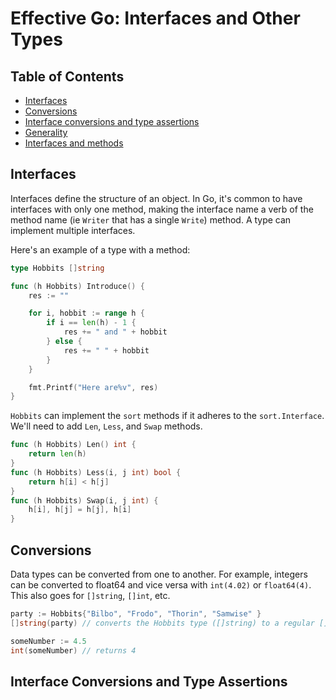 # Effective Go: Interfaces and Other Types

## Table of Contents

- [Interfaces](#interfaces)
- [Conversions](#conversions)
- [Interface conversions and type assertions](#interface-conversions-and-type-assertions)
- [Generality](#generality)
- [Interfaces and methods](#interfaces-and-methods)

## Interfaces

Interfaces define the structure of an object. In Go, it's common to have interfaces with only one method, making the interface name a verb of the method name (ie `Writer` that has a single `Write`) method. A type can implement multiple interfaces.

Here's an example of a type with a method:

```go
type Hobbits []string

func (h Hobbits) Introduce() {
    res := ""

    for i, hobbit := range h {
        if i == len(h) - 1 {
            res += " and " + hobbit
        } else {
            res += " " + hobbit
        }
    }

    fmt.Printf("Here are%v", res)
}
```

`Hobbits` can implement the `sort` methods if it adheres to the `sort.Interface`. We'll need to add `Len`, `Less`, and `Swap` methods.

```go
func (h Hobbits) Len() int {
    return len(h)
}
func (h Hobbits) Less(i, j int) bool {
    return h[i] < h[j]
}
func (h Hobbits) Swap(i, j int) {
    h[i], h[j] = h[j], h[i]
}
```

## Conversions

Data types can be converted from one to another. For example, integers can be converted to float64 and vice versa with `int(4.02)` or `float64(4)`. This also goes for `[]string`, `[]int`, etc.

```go
party := Hobbits{"Bilbo", "Frodo", "Thorin", "Samwise" }
[]string(party) // converts the Hobbits type ([]string) to a regular []string

someNumber := 4.5
int(someNumber) // returns 4
```

## Interface Conversions and Type Assertions

